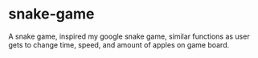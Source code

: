 # snake-game
A snake game, inspired my google snake game, similar functions as user gets to change time, speed, and amount of apples on game board.
